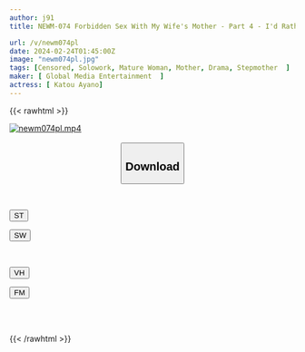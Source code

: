 ```yaml
---
author: j91
title: NEWM-074 Forbidden Sex With My Wife's Mother - Part 4 - I'd Rather Have A Mother-in-law Than My Wife... Ayano Kato

url: /v/newm074pl
date: 2024-02-24T01:45:00Z
image: "newm074pl.jpg"
tags: [Censored, Solowork, Mature Woman, Mother, Drama, Stepmother	]
maker: [ Global Media Entertainment  ]
actress: [ Katou Ayano]
---
```



{{< rawhtml >}}

<div class="video" data-videoid="23x8qoVQVkCZy0x">
    <a href="javascript:;">
        <img src="/v/newm074pl/newm074pl.jpg" width="WIDTH" height="HEIGHT" alt="newm074pl.mp4" loading="lazy">
    </a>
</div>

<script type="text/javascript" src="https://j91.asia/asset/on-demand-st.js"></script>

<br>
  <link rel="stylesheet" href="https://j91.asia/asset/bs5.css">
  
  <center>
  <button class="btn btn-primary" type="button" data-bs-toggle="collapse" data-bs-target=".multi-collapse" aria-expanded="false" aria-controls="multiCollapseExample1 multiCollapseExample2"><h2>Download</h2></button></center>
</p>
<div class="row">
  <div class="col">
    <div class="collapse multi-collapse" id="multiCollapseExample1">
      <div class="card card-body">
	      	      <br>
<div class="buttons">  
<p><a href="https://streamtape.to/v/23x8qoVQVkCZy0x" target="_blank"><button class="btn-hover color-3"><i class="fa fa-download"></i> ST</button></a></p>
<p><a href="https://cdnwish.com/69qq1ycltluw" target="_blank"><button class="btn-hover color-2"><i class="fa fa-download"></i> SW</button></a></p></div>
    </div>
  </div>
</div>
  <div class="col">
    <div class="collapse multi-collapse" id="multiCollapseExample2">
      <div class="card card-body">
	      <br>
<div class="buttons">
<p><a href="javascript:;"><button class="btn-hover color-9"><i class="fa fa-download"></i> VH</button></a></p>
<p><a href="javascript:;"><button class="btn-hover color-8"><i class="fa fa-download"></i> FM</button></a></p></div>
<br><br>
      </div>
    </div>
  </div>
</div>

{{< /rawhtml >}}